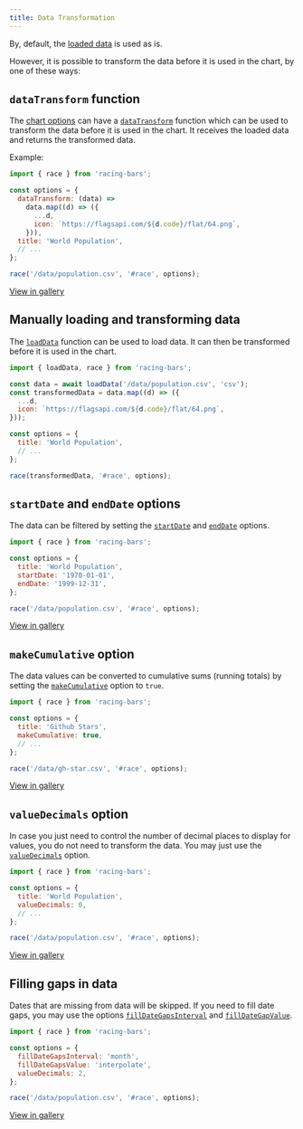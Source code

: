 ```yaml
---
title: Data Transformation
---
```


By, default, the [loaded data](../documentation/data.md) is used as is.

However, it is possible to transform the data before it is used in the chart, by one of these ways:

## `dataTransform` function

The [chart options](../documentation/options.md) can have a [`dataTransform`](../documentation/options.md#datatransform) function which can be used to transform the data before it is used in the chart. It receives the loaded data and returns the transformed data.

Example:

```js
import { race } from 'racing-bars';

const options = {
  dataTransform: (data) =>
    data.map((d) => ({
      ...d,
      icon: `https://flagsapi.com/${d.code}/flat/64.png`,
    })),
  title: 'World Population',
  // ...
};

race('/data/population.csv', '#race', options);
```

[View in gallery](../gallery/data-transform.md)

## Manually loading and transforming data

The [`loadData`](../documentation/api.md#loaddata) function can be used to load data. It can then be transformed before it is used in the chart.

```js
import { loadData, race } from 'racing-bars';

const data = await loadData('/data/population.csv', 'csv');
const transformedData = data.map((d) => ({
  ...d,
  icon: `https://flagsapi.com/${d.code}/flat/64.png`,
}));

const options = {
  title: 'World Population',
  // ...
};

race(transformedData, '#race', options);
```

## `startDate` and `endDate` options

The data can be filtered by setting the [`startDate`](../documentation/options.md#startDate) and [`endDate`](../documentation/options.md#endDate) options.

```js
import { race } from 'racing-bars';

const options = {
  title: 'World Population',
  startDate: '1970-01-01',
  endDate: '1999-12-31',
};

race('/data/population.csv', '#race', options);
```

[View in gallery](../gallery/start-end-dates.md)

## `makeCumulative` option

The data values can be converted to cumulative sums (running totals) by setting the [`makeCumulative`](../documentation/options.md#makecummulative) option to `true`.

```js
import { race } from 'racing-bars';

const options = {
  title: 'Github Stars',
  makeCumulative: true,
  // ...
};

race('/data/gh-star.csv', '#race', options);
```

[View in gallery](../gallery/data-gh-star.md)

## `valueDecimals` option

In case you just need to control the number of decimal places to display for values, you do not need to transform the data. You may just use the [`valueDecimals`](../documentation/options.md#valuedecimals) option.

```js
import { race } from 'racing-bars';

const options = {
  title: 'World Population',
  valueDecimals: 0,
  // ...
};

race('/data/population.csv', '#race', options);
```

[View in gallery](../gallery/value-decimals.md)

## Filling gaps in data

Dates that are missing from data will be skipped.
If you need to fill date gaps, you may use the options [`fillDateGapsInterval`](./options.md#filldategapsinterval) and [`fillDateGapValue`](./options.md#filldategapsvalue).

```js
import { race } from 'racing-bars';

const options = {
  fillDateGapsInterval: 'month',
  fillDateGapsValue: 'interpolate',
  valueDecimals: 2,
};

race('/data/population.csv', '#race', options);
```

[View in gallery](../gallery/fill-date-gaps.md)
